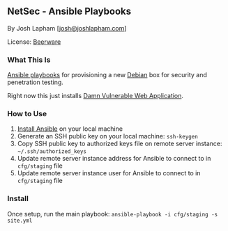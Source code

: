 ## NetSec - Ansible Playbooks

By Josh Lapham [josh@joshlapham.com]

License: [Beerware](https://en.wikipedia.org/wiki/Beerware)

### What This Is

[Ansible playbooks](http://docs.ansible.com/ansible/playbooks.html) for provisioning a new [Debian](https://www.debian.org/) box for security and penetration testing.

Right now this just installs [Damn Vulnerable Web Application](https://github.com/RandomStorm/DVWA).

### How to Use

1. [Install Ansible](http://docs.ansible.com/ansible/intro_installation.html) on your local machine
2. Generate an SSH public key on your local machine: `ssh-keygen`
3. Copy SSH public key to authorized keys file on remote server instance: `~/.ssh/authorized_keys`
4. Update remote server instance address for Ansible to connect to in `cfg/staging` file
5. Update remote server instance user for Ansible to connect to in `cfg/staging` file

### Install

Once setup, run the main playbook: `ansible-playbook -i cfg/staging -s site.yml`
